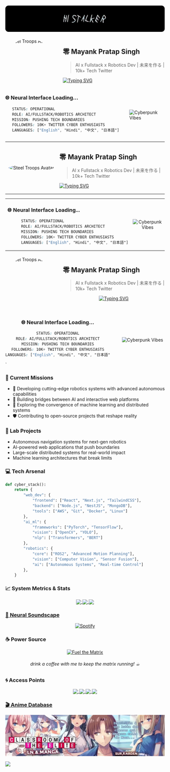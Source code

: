 <!-- Header Banner Area -->
<p align="center">

  <a href="linktr.ee/steeltroops"><img src="./banner.png" alt="サイバーパンク デベロッパー"></a>
</p>


<!-- Profile Section -->
<div class="cyber-profile">
 <img src="./mayank123.png" alt="Steel Troops Avatar" width="150" height="150" style="border-radius: 50%">
  <div class="cyber-content">
  
##  零 Mayank Pratap Singh

> AI x Fullstack x Robotics Dev | 未来を作る | 10k+ Tech Twitter 

[![Typing SVG](https://readme-typing-svg.demolab.com?font=Fira+Code&pause=1000&color=00F6FF&center=false&vCenter=false&random=false&width=435&lines=AI+%2B+Fullstack+%2B+Robotics+Engineer;Game+Dev+%2B+VR+Innovator;Research+Pioneer+%2B+Tech+Lead)](https://git.io/typing-svg)

  </div>

</div>



<div align="center">






</div>




<div class="cyber-profile">
  <div class="cyber-content">


### 🌐 Neural Interface Loading...

 ```css
    STATUS: OPERATIONAL
    ROLE: AI/FULLSTACK/ROBOTICS ARCHITECT
    MISSION: PUSHING TECH BOUNDARIES
    FOLLOWERS: 10K+ TWITTER CYBER ENTHUSIASTS
    LANGUAGES: ["English", "Hindi", "中文", "日本語"]
```
  </div>
  <img class="hologram" alt="Cyberpunk Vibes" src="./Hodaka.gif"/>
</div>

<style>
.cyber-profile {
  display: flex;
  gap: 2rem;
  align-items: center;
}

.cyber-content {
  flex: 1;
}

.hologram {
  top
  height: 100%;
  width: auto;
  object-fit: contain;
  max-height: 170px;
  margin-top: 18px;
}

/* Tablet & Desktop (side by side) */
@media (min-width: 701px) {
  .cyber-content {
    justify-content: space-between;
  }
  
}

/* Mobile (centered stack) */
@media (max-width: 700px) {
  .cyber-profile {
    flex-direction: column;
    justify-content: center;
    align-items: center;
    gap: 5px;
    text-align: center;
  }

  .hologram {
    height: 100%;
    width:65%;
    max-height: none;
    max-width: 100%;
    margin: 5px;
  }
}
</style>

<!-- Profile Section -->
<table>
  <tr>
    <td width="150" align="center">
      <img src="./mayank123.png" alt="Steel Troops Avatar" width="150" height="150" style="border-radius: 50%">
    </td>
    <td align="left">
      <h2>零 Mayank Pratap Singh</h2>
      
> AI x Fullstack x Robotics Dev | 未来を作る | 10k+ Tech Twitter 

[![Typing SVG](https://readme-typing-svg.demolab.com?font=Fira+Code&pause=1000&color=00F6FF&center=false&vCenter=false&random=false&width=435&lines=AI+%2B+Fullstack+%2B+Robotics+Engineer;Game+Dev+%2B+VR+Innovator;Research+Pioneer+%2B+Tech+Lead)](https://git.io/typing-svg)
    </td>
  </tr>
</table>

<!-- Neural Interface Section -->
<table>
  <tr>
    <td>

### 🌐 Neural Interface Loading...

```css
      STATUS: OPERATIONAL
      ROLE: AI/FULLSTACK/ROBOTICS ARCHITECT
      MISSION: PUSHING TECH BOUNDARIES
      FOLLOWERS: 10K+ TWITTER CYBER ENTHUSIASTS
      LANGUAGES: ["English", "Hindi", "中文", "日本語"]
```

</td>
    <td width="200" align="center"   > 
      <img src="./Hodaka.gif"  alt="Cyberpunk Vibes" width="200">
</td>

  </tr>
</table>


<!-- Profile Section -->
<div style="display: flex; gap: 2rem; align-items: center; flex-wrap: wrap; justify-content: center;">
  <img src="./mayank123.png" alt="Steel Troops Avatar" style="border-radius: 50%; width: 150px; height: 150px;">
  <div style="flex: 1 1 300px; min-width: 250px; text-align: left;">
    
##  零 Mayank Pratap Singh

> AI x Fullstack x Robotics Dev | 未来を作る | 10k+ Tech Twitter 

<div align="center">

[![Typing SVG](https://readme-typing-svg.demolab.com?font=Fira+Code&pause=1000&color=00F6FF&center=true&vCenter=true&random=false&width=435&lines=AI+%2B+Fullstack+%2B+Robotics+Engineer;Game+Dev+%2B+VR+Innovator;Research+Pioneer+%2B+Tech+Lead)](https://git.io/typing-svg)
</div>

  </div>
</div>

<div style="display: flex; gap: 2rem; align-items: center; flex-wrap: wrap-reverse; justify-content: center; margin-top: 20px;">
  <div style="flex: 1 1 300px; min-width: 250px; text-align: center;">
  
### 🌐 Neural Interface Loading...

<div align="center">

```css
STATUS: OPERATIONAL
ROLE: AI/FULLSTACK/ROBOTICS ARCHITECT
MISSION: PUSHING TECH BOUNDARIES
FOLLOWERS: 10K+ TWITTER CYBER ENTHUSIASTS
LANGUAGES: ["English", "Hindi", "中文", "日本語"]
```

</div> </div> <img alt="Cyberpunk Vibes" src="./Hodaka.gif" style="max-height: 170px; max-width: 70%; height: auto; margin: 5px; margin-top:25px;"> </div> `


### 🎯 Current Missions
- 🤖 Developing cutting-edge robotics systems with advanced autonomous capabilities
- 🌌 Building bridges between AI and interactive web platforms
- 🔮 Exploring the convergence of machine learning and distributed systems
- 🛡️ Contributing to open-source projects that reshape reality

### 🧪 Lab Projects
- Autonomous navigation systems for next-gen robotics
- AI-powered web applications that push boundaries
- Large-scale distributed systems for real-world impact
- Machine learning architectures that break limits

### 💻 Tech Arsenal

```python
def cyber_stack():
    return {        
        "web_dev": {
            "frontend": ["React", "Next.js", "TailwindCSS"],
            "backend": ["Node.js", "NestJS", "MongoDB"],
            "tools": ["AWS", "Git", "Docker", "Linux"]
        },
        "ai_ml": {
            "frameworks": ["PyTorch", "TensorFlow"],
            "vision": ["OpenCV", "YOLO"],
            "nlp": ["Transformers", "BERT"]
        },
        "robotics": {
            "core": ["ROS2", "Advanced Motion Planning"],
            "vision": ["Computer Vision", "Sensor Fusion"],
            "ai": ["Autonomous Systems", "Real-time Control"]
        },
    }
```




### 📈 System Metrics & Stats
<div align="center">

<a href="https://github.com/steeltroops-ai">
<img align="center" src="http://github-profile-summary-cards.vercel.app/api/cards/stats?username=steeltroops-ai&theme=2077" height="180em" />
<img align="center" src="http://github-profile-summary-cards.vercel.app/api/cards/most-commit-language?username=steeltroops-ai&theme=2077" height="180em" />
<img align="center" src="http://github-profile-summary-cards.vercel.app/api/cards/profile-details?username=steeltroops-ai&theme=2077" height="176em" />
</div>





### 🎵 Neural Soundscape

<div align="center">

[![Spotify](https://spotify-recently-played-readme.vercel.app/api?user=31kcq3r4acb4sr4xghbkh2p5bjru&unique=true)](https://open.spotify.com/user/31kcq3r4acb4sr4xghbkh2p5bjru)

</div>



### ☕ Power Source

<p align="center">
  <a href="https://ko-fi.com/steeltroops"><img src="https://cdn.ko-fi.com/cdn/kofi3.png?v=3" height="50" width="210" alt="Fuel the Matrix"></a>
  <h6 align="center" >drink a coffee with me to keep the matrix running! ☕︎  </p>
</h6>




### 🌀 Access Points
<div align="center">

<a href="https://twitter.com/steeltroops_ai">
<img align="center" src="https://img.shields.io/badge/-@steeltroops__ai-1DA1F2?style=flat&logo=twitter&logoColor=white" height="20em" />

<a href="https://www.linkedin.com/in/steeltroops-ai">
<img align="center" src="https://img.shields.io/badge/-steeltroops--ai-0077B5?style=flat&logo=linkedin&logoColor=white" height="20em" />

<a href="https://discord.com/users/949339963776974892">
<img align="center" src="https://img.shields.io/badge/-Discord-7289DA?style=flat&logo=discord&logoColor=whit" height="20em" />

<a href="https://bento.me/steeltroops">
<img align="center" src="https://img.shields.io/static/v1?message=Portfolio&logo=linktree&label=&color=skyblue&logoColor=white&labelColor=&style=for-the-badge" height="20em" />


</div>

### 🎬 Anime Database
<p align="center">
  <a href="https://anilist.co/user/steeltroops/animelist"><img src="./eghha9ij72881.webp" alt="アニメデータベース"></a>
</p>

<img src="https://user-images.githubusercontent.com/73097560/115834477-dbab4500-a447-11eb-908a-139a6edaec5c.gif">